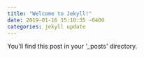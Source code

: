 ```yaml
---
title: "Welcome to Jekyll!"
date: 2019-01-16 15:10:35 -0400
categories: jekyll update
---
```

You'll find this post in your '_posts' directory.
